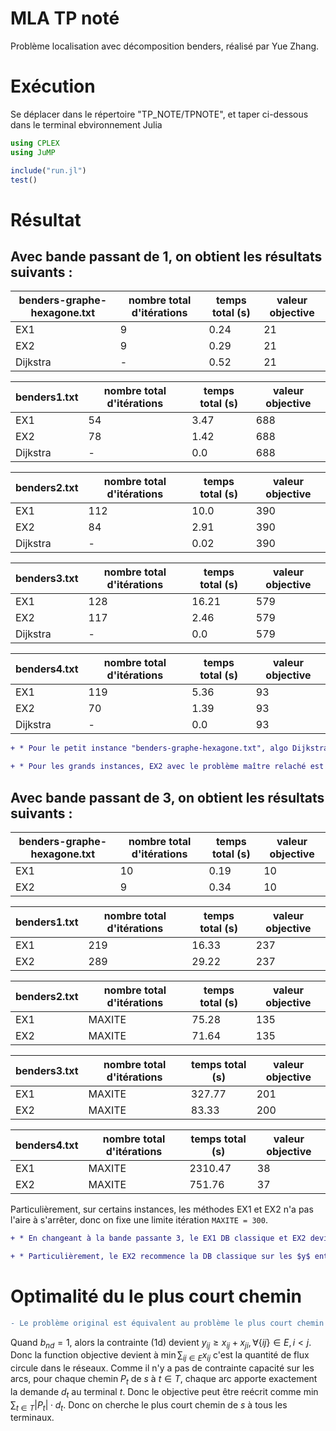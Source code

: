 # MLA TP noté
 Problème localisation avec décomposition benders, réalisé par Yue Zhang.


# Exécution

Se déplacer dans le répertoire "TP_NOTE/TPNOTE", et taper ci-dessous dans le terminal ebvironnement Julia

```julia
using CPLEX 
using JuMP

include("run.jl")
test() 
```


# Résultat

## Avec **bande passant de 1**, on obtient les résultats suivants : 


| benders-graphe-hexagone.txt | nombre total d'itérations  | temps total (s) | valeur objective |
|----------------------------|----------------------------|-----------------|-----------------|
|EX1                         |9                         |0.24             |21              |
|EX2                         |9                         |0.29             |21              |
|Dijkstra                    |-                           |0.52             |21              |

| benders1.txt | nombre total d'itérations  | temps total (s) | valeur objective |
|----------------------------|----------------------------|-----------------|-----------------|
|EX1                         |54                         |3.47             |688              |
|EX2                         |78                         |1.42             |688              |
|Dijkstra                    |-                           |0.0             |688              |

| benders2.txt | nombre total d'itérations  | temps total (s) | valeur objective |
|----------------------------|----------------------------|-----------------|-----------------|
|EX1                         |112                         |10.0             |390              |
|EX2                         |84                         |2.91             |390              |
|Dijkstra                    |-                           |0.02             |390              |

| benders3.txt | nombre total d'itérations  | temps total (s) | valeur objective |
|----------------------------|----------------------------|-----------------|-----------------|
|EX1                         |128                         |16.21             |579              |
|EX2                         |117                         |2.46             |579              |
|Dijkstra                    |-                           |0.0             |579              |

| benders4.txt | nombre total d'itérations  | temps total (s) | valeur objective |
|----------------------------|----------------------------|-----------------|-----------------|
|EX1                         |119                         |5.36             |93              |
|EX2                         |70                         |1.39             |93              |
|Dijkstra                    |-                           |0.0             |93              |

<!---
:::success
-->
```diff
+ * Pour le petit instance "benders-graphe-hexagone.txt", algo Dijkstra est moins rapide que la décomposition benders. Par contre, pour les grands instances, Dijkstra trouve la solution optimale tout de suite.

+ * Pour les grands instances, EX2 avec le problème maître relaché est plus efficace que le EX1 DB classique, ce qui implique le sommet optimal pour $y$ relâché se tombe au point optimal pour $y$ entier.
```
<!---
:::
-->

## Avec **bande passant de 3**, on obtient les résultats suivants : 

| benders-graphe-hexagone.txt | nombre total d'itérations  | temps total (s) | valeur objective |
|----------------------------|----------------------------|-----------------|-----------------|
|EX1                         |10                         |0.19             |10              |
|EX2                         |9                         |0.34             |10              |

| benders1.txt | nombre total d'itérations  | temps total (s) | valeur objective |
|----------------------------|----------------------------|-----------------|-----------------|
|EX1                         |219                         |16.33             |237              |
|EX2                         |289                         |29.22             |237              |

| benders2.txt | nombre total d'itérations  | temps total (s) | valeur objective |
|----------------------------|----------------------------|-----------------|-----------------|
|EX1                         |MAXITE                         |75.28             |135              |
|EX2                         |MAXITE                         |71.64             |135              |

| benders3.txt | nombre total d'itérations  | temps total (s) | valeur objective |
|----------------------------|----------------------------|-----------------|-----------------|
|EX1                         |MAXITE                         |327.77             |201              |
|EX2                         |MAXITE                         |83.33             |200              |

| benders4.txt | nombre total d'itérations  | temps total (s) | valeur objective |
|----------------------------|----------------------------|-----------------|-----------------|
|EX1                         |MAXITE                         |2310.47             |38              |
|EX2                         |MAXITE                         |751.76             |37              |



Particulièrement, sur certains instances, les méthodes EX1 et EX2 n'a pas l'aire à s'arrêter, donc on fixe une limite itération ```MAXITE = 300```.

<!---
:::success
-->
```diff
+ * En changeant à la bande passante 3, le EX1 DB classique et EX2 devient hyper long qui atteint à la limite d'itérations. Donc quand il atteint à MAXITE, la solution valeur objective obtenue n'est pas vraiment "realisable". 

+ * Particulièrement, le EX2 recommence la DB classique sur les $y$ entires après la DB relâché. Donc le EX2 tourne au maximum 2 fois MAXITE itérations qui conduit le temps d'exécution plus lente.
```

<!---
:::
-->


# Optimalité du le plus court chemin

<!---
:::danger
-->
```diff
- Le problème original est équivalent au problème le plus court chemin quand la bande passante est fixée à 1.
```
<!---
:::
-->

<!---
:::info
-->
Quand $b_{nd} = 1$, alors la contrainte (1d) devient $y_{ij} \geq x_{ij} + x_{ji},\forall \{ij\} \in E, i<j$. Donc la function objective devient à $\min \sum_{ij\in E} x_{ij}$ c'est la quantité de flux circule dans le réseaux. Comme il n'y a pas de contrainte capacité sur les arcs, pour chaque chemin $P_t$ de $s$ à $t\in T$, chaque arc apporte exactement la demande $d_t$ au terminal $t$. Donc le objective peut être reécrit comme $\min \sum_{t \in T} |P_t| \cdot d_t$. Donc on cherche le plus court chemin de $s$ à tous les terminaux.
<!---
:::
-->